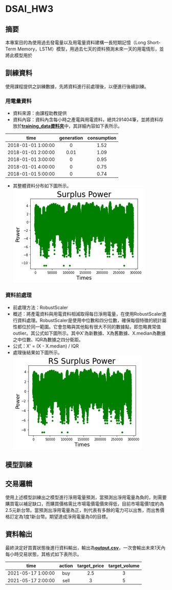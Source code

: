 # DSAI_HW3
## 摘要
本專案目的為使用過去發電量以及用電量資料建構一長短期記憶（Long Short-Term Memory，LSTM）模型，用過去七天的資料預測未來一天的用電情形，並將此模型用於

## 訓練資料
使用課程提供之訓練數據，先將資料進行前處理後，以便進行後續訓練。
### 用電量資料
* 資料來源：由課程助教提供
* 資料內容：資料內含每小時之產電與用電資料，總共291404筆，並將資料存放於[**training_data資料夾**](https://github.com/vf19961226/DSAI_HW3/tree/main/training_data)中，其詳細內容如下表所示。

|time|generation|consumption
|:---:|:---:|:---:
|2018-01-01 1:00:00|0|1.52
|2018-01-01 2:00:00|0.01|1.09
|2018-01-01 3:00:00|0|0.95
|2018-01-01 4:00:00|0|0.75
|2018-01-01 5:00:00|0|0.74

* 其整體資料分布如下圖所示。    
![surplus power](https://github.com/vf19961226/DSAI_HW3/blob/main/figure/Surplus_Power.png "surplus power") 
### 資料前處理
* 前處理方法：RobustScaler
* 概述：將產電資料與用電資料相減取得每日淨用電量，在使用RobustScaler進行資料處理。RobustScaler是使用中位數和四分位數，確保每個特徵的統計屬性都位於同一範圍。它會忽略與其他點有很大不同的數據點，即忽略異常值outlier。其公式如下圖所示。其中X'為新數據、X為舊數據、X.median為數據之中位數、IQR為數據之四分衛距。
* 公式：X' = (X - X.median) / IQR
* 處理後結果如下圖所示。    
![RS surplus power](https://github.com/vf19961226/DSAI_HW3/blob/main/figure/RS_Surplus_Power.png "RS surplus power")  

## 模型訓練

## 交易邏輯
使用上述模型訓練出之模型進行淨用電量預測，當預測出淨用電量為負的，則需要購買電以補足缺口，而購買價格需比市場電價電價來得低，目前市場電價1度約為2.5元新台幣。當預測出淨用電量為正，則代表有多餘的電力可以出售，而出售價格訂定為1度1新台幣。期望達成淨用電量為0的目標。

## 資料輸出
最終決定好買賣狀態後進行資料輸出，輸出為[**output.csv**](https://github.com/vf19961226/DSAI_HW3/blob/main/output.csv)，一次會輸出未來1天內每小時交易狀態，其格式如下表所示。    

|time|action|target_price|target_volume
|:---:|:---:|:---:|:---:
|2021-05-17 1:00:00|buy|2.5|3
|2021-05-17 2:00:00|sell|3|5
